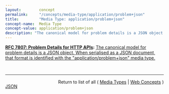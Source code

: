 ```yaml
---
layout:        concept
permalink:     "/concepts/media-type/application/problem+json"
title:         "Media Type: application/problem+json"
concept-name:  Media Type
concept-value: application/problem+json
description: "The canonical model for problem details is a JSON object. When serialised as a JSON document, that format is identified with the \"application/problem+json\" media type."
---
```


**[RFC 7807: Problem Details for HTTP APIs](/specs/IETF/RFC/7807 "This document defines a &#34;problem detail&#34; as a way to carry machine-readable details of errors in a HTTP response, to avoid the need to invent new error response formats for HTTP APIs."):** [The canonical model for problem details is a JSON object. When serialised as a JSON document, that format is identified with the "application/problem+json" media type.](http://tools.ietf.org/html/rfc7807#section-3 "Read documentation for Media Type &#34;application/problem+json&#34;")

<br/>
<hr/>

<p style="float : left"><a href="./application/problem+json.json" title="JSON representing this particular Web Concept value">JSON</a></p>
<p style="text-align: right">Return to list of all ( <a href="../media-types">Media Types</a> | <a href="../">Web Concepts</a> )</p>
